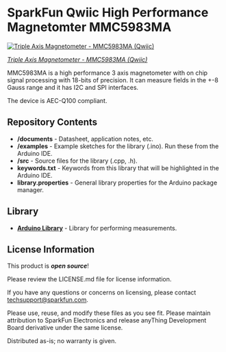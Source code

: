 SparkFun Qwiic High Performance Magnetomter MMC5983MA
=====================================================

[![Triple Axis Magnetometer - MMC5983MA (Qwiic)](https://cdn.sparkfun.com//assets/parts/1/8/6/3/7/19034-Triple_Axis_Magnetometer_-_MMC5983MA__Qwiic_-01.jpg)](https://www.sparkfun.com/products/19034)

[*Triple Axis Magnetometer - MMC5983MA (Qwiic)*](https://www.sparkfun.com/products/19034)

MMC5983MA is a high performance 3 axis magnetometer with on chip signal processing with 18-bits of precision. It can measure fields in the +-8 Gauss range and it has I2C and SPI interfaces.

The device is AEC-Q100 compliant.

Repository Contents
-------------------

* **/documents** - Datasheet, application notes, etc.
* **/examples** - Example sketches for the library (.ino). Run these from the Arduino IDE. 
* **/src** - Source files for the library (.cpp, .h).
* **keywords.txt** - Keywords from this library that will be highlighted in the Arduino IDE. 
* **library.properties** - General library properties for the Arduino package manager. 

Library
--------------
* **[Arduino Library](https://github.com/sparkfun/SparkFun_MMC5983MA_Arduino_Library)** - Library for performing measurements.

License Information
-------------------

This product is _**open source**_! 

Please review the LICENSE.md file for license information. 

If you have any questions or concerns on licensing, please contact techsupport@sparkfun.com.

Please use, reuse, and modify these files as you see fit. Please maintain attribution to SparkFun Electronics and release anyThing Development Board derivative under the same license.

Distributed as-is; no warranty is given.